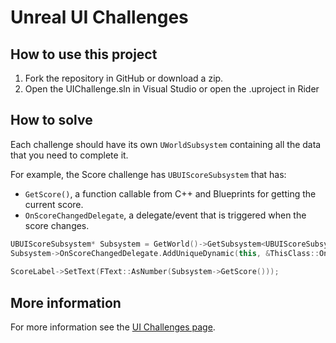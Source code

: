 # Unreal UI Challenges



## How to use this project

1. Fork the repository in GitHub or download a zip.
2. Open the UIChallenge.sln in Visual Studio or open the .uproject in Rider


## How to solve

Each challenge should have its own `UWorldSubsystem` containing all the data
that you need to complete it.

For example, the Score challenge has `UBUIScoreSubsystem` that has:
* `GetScore()`, a function callable from C++ and Blueprints for getting the
  current score.
* `OnScoreChangedDelegate`, a delegate/event that is triggered when the score
  changes.

```cpp
UBUIScoreSubsystem* Subsystem = GetWorld()->GetSubsystem<UBUIScoreSubsystem>();
Subsystem->OnScoreChangedDelegate.AddUniqueDynamic(this, &ThisClass::OnScoreChanged);
	
ScoreLabel->SetText(FText::AsNumber(Subsystem->GetScore()));
```

## More information

For more information see the [UI Challenges page](https://benui.ca/unreal/ui-challenges).

